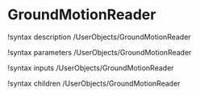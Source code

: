 <!-- MOOSE Documentation Stub: Remove this when content is added. -->

# GroundMotionReader
!syntax description /UserObjects/GroundMotionReader

!syntax parameters /UserObjects/GroundMotionReader

!syntax inputs /UserObjects/GroundMotionReader

!syntax children /UserObjects/GroundMotionReader
